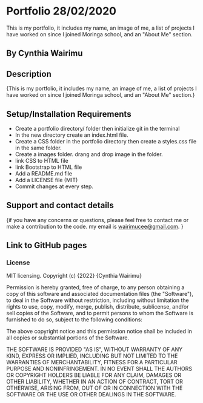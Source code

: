 # Portfolio 28/02/2020
This is my portfolio, it includes my name, an image of me, a list of projects I have worked on since I joined Moringa school, and an "About Me" section.

## By Cynthia Wairimu
## Description
{This is my portfolio, it includes my name, an image of me, a list of projects I have worked on since I joined Moringa school, and an "About Me" section.}
## Setup/Installation Requirements
* Create a portfolio directory/ folder then initialize git in the terminal
* In the new directory create an index.html file.
* Create a CSS folder in the portfolio directory then create a styles.css file in the same folder.
* Create a images folder. drang and drop image in the folder.
* link CSS to HTML file
* link Bootstrap to HTML file
* Add a README.md file
* Add a LICENSE file (MIT)
* Commit changes at every step.

## Support and contact details
{if you have any concerns or questions, please feel free to contact me or make a contribution to the code. my email is wairimucee@gmail.com. }

## Link to GitHub pages


### License
MIT licensing.
Copyright (c) {2022} {Cynthia Wairimu}

Permission is hereby granted, free of charge, to any person obtaining a copy
of this software and associated documentation files (the "Software"), to deal
in the Software without restriction, including without limitation the rights
to use, copy, modify, merge, publish, distribute, sublicense, and/or sell
copies of the Software, and to permit persons to whom the Software is
furnished to do so, subject to the following conditions:

The above copyright notice and this permission notice shall be included in all
copies or substantial portions of the Software.

THE SOFTWARE IS PROVIDED "AS IS", WITHOUT WARRANTY OF ANY KIND, EXPRESS OR
IMPLIED, INCLUDING BUT NOT LIMITED TO THE WARRANTIES OF MERCHANTABILITY,
FITNESS FOR A PARTICULAR PURPOSE AND NONINFRINGEMENT. IN NO EVENT SHALL THE
AUTHORS OR COPYRIGHT HOLDERS BE LIABLE FOR ANY CLAIM, DAMAGES OR OTHER
LIABILITY, WHETHER IN AN ACTION OF CONTRACT, TORT OR OTHERWISE, ARISING FROM,
OUT OF OR IN CONNECTION WITH THE SOFTWARE OR THE USE OR OTHER DEALINGS IN THE
SOFTWARE.
